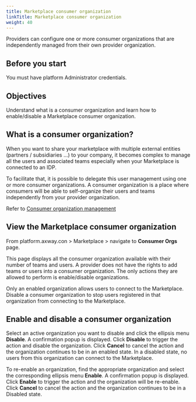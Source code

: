 ```yaml
---
title: Marketplace consumer organization
linkTitle: Marketplace consumer organization
weight: 40
---
```


Providers can configure one or more consumer organizations that are independently managed from their own provider organization.

## Before you start

You must have platform Administrator credentials.

## Objectives

Understand what is a consumer organization and learn how to enable/disable a Marketplace consumer organization.

## What is a consumer organization?

When you want to share your marketplace with multiple external entities (partners / subsidiaries ...) to your company, it becomes complex to manage all the users and associated teams especially when your Marketplace is connected to an IDP.

To facilitate that, it is possible to delegate this user management using one or more consumer organizations. A consumer organization is a place where consumers will be able to self-organize their users and teams independently from your provider organization.

Refer to [Consumer organization management](/docs/manage_marketplace/consumer_experience/consumer_organization)

## View the Marketplace consumer organization

From platform.axway.con > Marketplace > navigate to **Consumer Orgs** page.

This page displays all the consumer organization available with their number of teams and users. A provider does not have the rights to add teams or users into a consumer organization. The only actions they are allowed to perform is enable/disable organizations.

Only an enabled organization allows users to connect to the Marketplace. Disable a consumer organization to stop users registered in that organization from connecting to the Marketplace.

## Enable and disable a consumer organization

Select an active organization you want to disable and click the ellipsis menu **Disable**. A confirmation popup is displayed. Click **Disable** to trigger the action and disable the organization. Click **Cancel** to cancel the action and the organization continues to be in an enabled state. In a disabled state, no users from this organization can connect to the Marketplace.

To re-enable an organization, find the appropriate organization and select the corresponding ellipsis menu **Enable**. A confirmation popup is displayed. Click **Enable** to trigger the action and the organization will be re-enable. Click **Cancel** to cancel the action and the organization continues to be in a Disabled state.